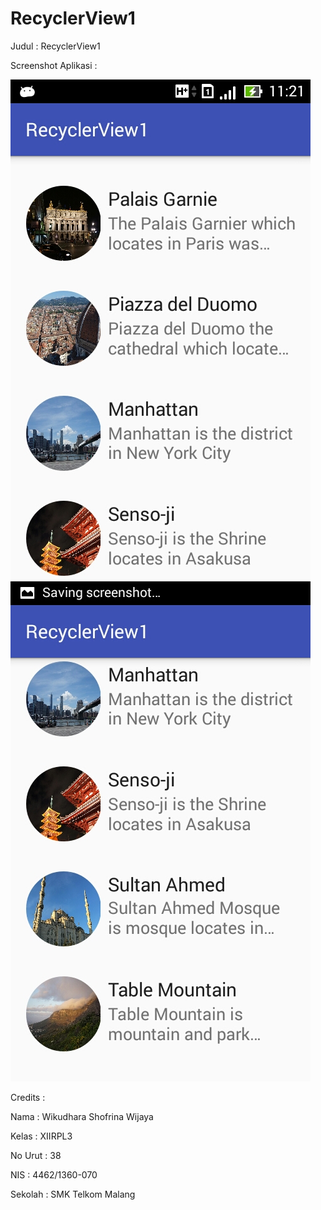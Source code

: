 # RecyclerView1

Judul : RecyclerView1


Screenshot Aplikasi :

![Screenshot1](https://github.com/wikudharaswijaya/RecyclerView1/blob/master/Screenshot_2016-11-29-11-21-10.jpg)
![Screenshot2](https://github.com/wikudharaswijaya/RecyclerView1/blob/master/Screenshot_2016-11-29-11-21-15.jpg)

Credits :


  Nama          : Wikudhara Shofrina Wijaya
  
  Kelas         : XIIRPL3
  
  No Urut       : 38
  
  NIS           : 4462/1360-070
  
  Sekolah       : SMK Telkom Malang
